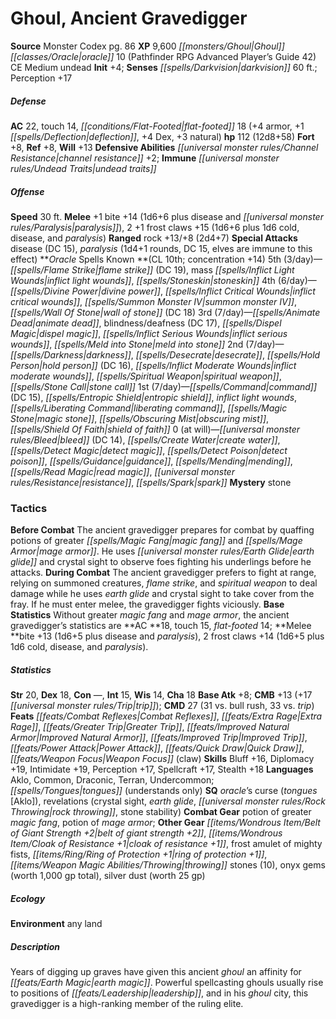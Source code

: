 ﻿---
cssclass: [monsters]
title1: Ghoul, Ancient Gravedigger
title2: Ancient Gravedigger
CR: 10
sources:
- name: Monster Codex
  page: 86
  link: http://paizo.com/products/btpy9926?Pathfinder-Roleplaying-Game-Monster-Codex
XP: 9600
race: Ghoul
classes:
- oracle 10 (Pathfinder RPG Advanced Player's Guide 42)
alignment: CE
size: Medium
type: undead
initiative:
  bonus: 4
senses:
  darkvision: 60
AC:
  AC: 22
  touch: 14
  flat_footed: 18
  components:
    armor: 4
    deflection: 1
    dex: 4
    natural: 3
HP:
  HP: 112
  long: 12d8+58
saves:
  fort: 8
  ref: 8
  will: 13
defensive_abilities:
- channel resistance +2
immunities:
- undead traits
speeds:
  base: 30
attacks:
  melee:
  - - text: +1 bite +14 (1d6+6 plus disease and paralysis)
      entries:
      - - damage: 1d6+6
        - effect: disease
        - effect: paralysis
      attack: +1 bite
      bonus:
      - 14
    - text: 2 +1 frost claws +15 (1d6+6 plus 1d6 cold, disease, and paralysis)
      entries:
      - - damage: 1d6+6
        - damage: 1d6
          type: cold
        - effect: disease
        - effect: paralysis
      count: 2
      attack: +1 frost claws
      bonus:
      - 15
  ranged:
  - - text: rock +13/+8 (2d4+7)
      entries:
      - - damage: 2d4+7
      attack: rock
      bonus:
      - 13
      - 8
  special:
  - disease (DC 15)
  - paralysis (1d4+1 rounds, DC 15, elves are immune to this effect)
spells:
  entries:
  - name: flame strike
    source: Oracle
    level: 5
    DC: 19
  - name: mass inflict light wounds
    source: Oracle
    level: 5
  - name: stoneskin
    source: Oracle
    level: 5
  - name: divine power
    source: Oracle
    level: 4
  - name: inflict critical wounds
    source: Oracle
    level: 4
  - name: summon monster IV
    source: Oracle
    level: 4
  - name: wall of stone
    source: Oracle
    level: 4
    DC: 18
  - name: animate dead
    source: Oracle
    level: 3
  - name: blindness/deafness
    source: Oracle
    level: 3
    DC: 17
  - name: dispel magic
    source: Oracle
    level: 3
  - name: inflict serious wounds
    source: Oracle
    level: 3
  - name: meld into stone
    source: Oracle
    level: 3
  - name: darkness
    source: Oracle
    level: 2
  - name: desecrate
    source: Oracle
    level: 2
  - name: hold person
    source: Oracle
    level: 2
    DC: 16
  - name: inflict moderate wounds
    source: Oracle
    level: 2
  - name: spiritual weapon
    source: Oracle
    level: 2
  - superscripts:
    - APG
    name: stone call
    source: Oracle
    level: 2
  - name: command
    source: Oracle
    level: 1
    DC: 15
  - name: entropic shield
    source: Oracle
    level: 1
  - name: inflict light wounds
    source: Oracle
    level: 1
  - superscripts:
    - UC
    name: liberating command
    source: Oracle
    level: 1
  - name: magic stone
    source: Oracle
    level: 1
  - name: obscuring mist
    source: Oracle
    level: 1
  - name: shield of faith
    source: Oracle
    level: 1
  - name: bleed
    source: Oracle
    level: 0
    DC: 14
  - name: create water
    source: Oracle
    level: 0
  - name: detect magic
    source: Oracle
    level: 0
  - name: detect poison
    source: Oracle
    level: 0
  - name: guidance
    source: Oracle
    level: 0
  - name: mending
    source: Oracle
    level: 0
  - name: read magic
    source: Oracle
    level: 0
  - name: resistance
    source: Oracle
    level: 0
  - superscripts:
    - APG
    name: spark
    source: Oracle
    level: 0
  sources:
  - name: Oracle
    type: known
    CL: 10
    concentration: 14
    slots:
      5: 3
      4: 6
      3: 7
      2: 7
      1: 7
      0: at-will
    mystery: stone
tactics:
  Before Combat: The ancient gravedigger prepares for combat by quaffing potions of
    greater magic fang and mage armor. He uses earth glide and crystal sight to observe
    foes fighting his underlings before he attacks.
  During Combat: The ancient gravedigger prefers to fight at range, relying on summoned
    creatures, flame strike, and spiritual weapon to deal damage while he uses earth
    glide and crystal sight to take cover from the fray. If he must enter melee, the
    gravedigger fights viciously.
  Base Statistics: Without greater magic fang and mage armor, the ancient gravedigger's
    statistics are AC 18, touch 15, flat-footed 14; Melee bite +13 (1d6+5 plus disease
    and paralysis), 2 frost claws +14 (1d6+5 plus 1d6 cold, disease, and paralysis).
ability_scores:
  STR: 20
  DEX: 18
  CON:
  INT: 15
  WIS: 14
  CHA: 18
BAB: 8
CMB: 13
CMB_other: +17 trip
CMD: 27
CMD_other: 31 vs. bull rush, 33 vs. trip
feats:
- name: Combat Reflexes
- name: Extra Rage
- name: Greater Trip
- name: Improved Natural Armor
- name: Improved Trip
- name: Power Attack
- name: Quick Draw
- name: Weapon Focus (claw)
skills:
  Bluff: 16
  Diplomacy: 19
  Intimidate: 19
  Perception: 17
  Spellcraft: 17
  Stealth: 18
languages:
- Aklo
- Common
- Draconic
- Terran
- Undercommon
- tongues (understands only)
special_qualities:
- oracle's curse (tongues [Aklo])
- revelations (crystal sight, earth glide, rock throwing, stone stability)
gear:
  combat:
  - potion of greater magic fang
  - potion of mage armor
  other:
  - belt of giant strength +2
  - cloak of resistance +1
  - frost amulet of mighty fists
  - ring of protection +1
  - throwing stones (10)
  - onyx gems (worth 1,000 gp total)
  - silver dust (worth 25 gp)
ecology:
  environment: any land
desc_long: Years of digging up graves have given this ancient ghoul an affinity for
  earth magic. Powerful spellcasting ghouls usually rise to positions of leadership,
  and in his ghoul city, this gravedigger is a high-ranking member of the ruling elite.

---

# Ghoul, Ancient Gravedigger

**Source** Monster Codex pg. 86
**XP** 9,600
_[[monsters/Ghoul|Ghoul]]_ _[[classes/Oracle|oracle]]_ 10 (Pathfinder RPG Advanced Player’s Guide 42)
CE Medium undead
**Init** +4; **Senses** _[[spells/Darkvision|darkvision]]_ 60 ft.; Perception +17

##### Defense

**AC** 22, touch 14, _[[conditions/Flat-Footed|flat-footed]]_ 18 (+4 armor, +1 _[[spells/Deflection|deflection]]_, +4 Dex, +3 natural)
**hp** 112 (12d8+58)
**Fort** +8, **Ref** +8, **Will** +13
**Defensive Abilities** _[[universal monster rules/Channel Resistance|channel resistance]]_ +2; **Immune** _[[universal monster rules/Undead Traits|undead traits]]_

##### Offense
**Speed** 30 ft.
**Melee** +1 bite +14 (1d6+6 plus disease and _[[universal monster rules/Paralysis|paralysis]]_), 2 +1 frost claws +15 (1d6+6 plus 1d6 cold, disease, and _paralysis_)
**Ranged** rock +13/+8 (2d4+7)
**Special Attacks** disease (DC 15), _paralysis_ (1d4+1 rounds, DC 15, elves are immune to this effect)
**_Oracle_ Spells Known **(CL 10th; concentration +14)
5th (3/day)—_[[spells/Flame Strike|flame strike]]_ (DC 19), mass _[[spells/Inflict Light Wounds|inflict light wounds]]_, _[[spells/Stoneskin|stoneskin]]_
4th (6/day)—_[[spells/Divine Power|divine power]]_, _[[spells/Inflict Critical Wounds|inflict critical wounds]]_, _[[spells/Summon Monster IV|summon monster IV]]_, _[[spells/Wall Of Stone|wall of stone]]_ (DC 18)
3rd (7/day)—_[[spells/Animate Dead|animate dead]]_, blindness/deafness (DC 17), _[[spells/Dispel Magic|dispel magic]]_, _[[spells/Inflict Serious Wounds|inflict serious wounds]]_, _[[spells/Meld into Stone|meld into stone]]_
2nd (7/day)—_[[spells/Darkness|darkness]]_, _[[spells/Desecrate|desecrate]]_, _[[spells/Hold Person|hold person]]_ (DC 16), _[[spells/Inflict Moderate Wounds|inflict moderate wounds]]_, _[[spells/Spiritual Weapon|spiritual weapon]]_, _[[spells/Stone Call|stone call]]_
1st (7/day)—_[[spells/Command|command]]_ (DC 15), _[[spells/Entropic Shield|entropic shield]]_, _inflict light wounds_, _[[spells/Liberating Command|liberating command]]_, _[[spells/Magic Stone|magic stone]]_, _[[spells/Obscuring Mist|obscuring mist]]_, _[[spells/Shield Of Faith|shield of faith]]_
0 (at will)—_[[universal monster rules/Bleed|bleed]]_ (DC 14), _[[spells/Create Water|create water]]_, _[[spells/Detect Magic|detect magic]]_, _[[spells/Detect Poison|detect poison]]_, _[[spells/Guidance|guidance]]_, _[[spells/Mending|mending]]_, _[[spells/Read Magic|read magic]]_, _[[universal monster rules/Resistance|resistance]]_, _[[spells/Spark|spark]]_
**Mystery** stone

### Tactics

**Before Combat** The ancient gravedigger prepares for combat by quaffing potions of greater _[[spells/Magic Fang|magic fang]]_ and _[[spells/Mage Armor|mage armor]]_. He uses _[[universal monster rules/Earth Glide|earth glide]]_ and crystal sight to observe foes fighting his underlings before he attacks.
 **During Combat** The ancient gravedigger prefers to fight at range, relying on summoned creatures, _flame strike_, and _spiritual weapon_ to deal damage while he uses _earth glide_ and crystal sight to take cover from the fray. If he must enter melee, the gravedigger fights viciously.
 **Base Statistics** Without greater _magic fang_ and _mage armor_, the ancient gravedigger’s statistics are **AC **18, touch 15, _flat-footed_ 14; **Melee **bite +13 (1d6+5 plus disease and _paralysis_), 2 frost claws +14 (1d6+5 plus 1d6 cold, disease, and _paralysis_).

##### Statistics
**Str** 20, **Dex** 18, **Con** —, **Int** 15, **Wis** 14, **Cha** 18
**Base Atk** +8; **CMB** +13 (+17 _[[universal monster rules/Trip|trip]]_); **CMD** 27 (31 vs. bull rush, 33 vs. _trip_)
**Feats** _[[feats/Combat Reflexes|Combat Reflexes]]_, _[[feats/Extra Rage|Extra Rage]]_, _[[feats/Greater Trip|Greater Trip]]_, _[[feats/Improved Natural Armor|Improved Natural Armor]]_, _[[feats/Improved Trip|Improved Trip]]_, _[[feats/Power Attack|Power Attack]]_, _[[feats/Quick Draw|Quick Draw]]_, _[[feats/Weapon Focus|Weapon Focus]]_ (claw)
**Skills** Bluff +16, Diplomacy +19, Intimidate +19, Perception +17, Spellcraft +17, Stealth +18
**Languages** Aklo, Common, Draconic, Terran, Undercommon; _[[spells/Tongues|tongues]]_ (understands only)
**SQ** _oracle_’s curse (_tongues_ [Aklo]), revelations (crystal sight, _earth glide_, _[[universal monster rules/Rock Throwing|rock throwing]]_, stone stability)
**Combat Gear** potion of greater _magic fang_, potion of _mage armor_; **Other Gear** _[[items/Wondrous Item/Belt of Giant Strength +2|belt of giant strength +2]]_, _[[items/Wondrous Item/Cloak of _Resistance_ +1|cloak of _resistance_ +1]]_, frost amulet of mighty fists, _[[items/Ring/Ring of Protection +1|ring of protection +1]]_, _[[items/Weapon Magic Abilities/Throwing|throwing]]_ stones (10), onyx gems (worth 1,000 gp total), silver dust (worth 25 gp)

##### Ecology

**Environment** any land

##### Description

Years of digging up graves have given this ancient _ghoul_ an affinity for _[[feats/Earth Magic|earth magic]]_. Powerful spellcasting ghouls usually rise to positions of _[[feats/Leadership|leadership]]_, and in his _ghoul_ city, this gravedigger is a high-ranking member of the ruling elite.